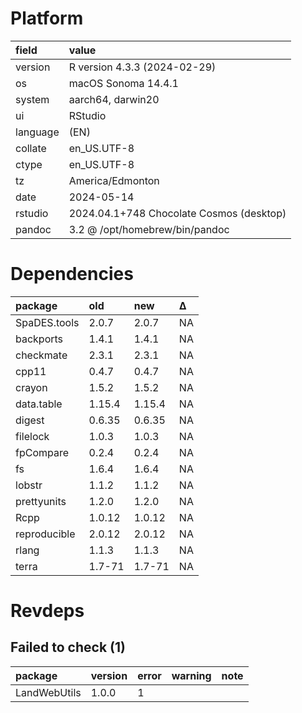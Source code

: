 # Platform

|field    |value                                    |
|:--------|:----------------------------------------|
|version  |R version 4.3.3 (2024-02-29)             |
|os       |macOS Sonoma 14.4.1                      |
|system   |aarch64, darwin20                        |
|ui       |RStudio                                  |
|language |(EN)                                     |
|collate  |en_US.UTF-8                              |
|ctype    |en_US.UTF-8                              |
|tz       |America/Edmonton                         |
|date     |2024-05-14                               |
|rstudio  |2024.04.1+748 Chocolate Cosmos (desktop) |
|pandoc   |3.2 @ /opt/homebrew/bin/pandoc           |

# Dependencies

|package      |old    |new    |Δ  |
|:------------|:------|:------|:--|
|SpaDES.tools |2.0.7  |2.0.7  |NA |
|backports    |1.4.1  |1.4.1  |NA |
|checkmate    |2.3.1  |2.3.1  |NA |
|cpp11        |0.4.7  |0.4.7  |NA |
|crayon       |1.5.2  |1.5.2  |NA |
|data.table   |1.15.4 |1.15.4 |NA |
|digest       |0.6.35 |0.6.35 |NA |
|filelock     |1.0.3  |1.0.3  |NA |
|fpCompare    |0.2.4  |0.2.4  |NA |
|fs           |1.6.4  |1.6.4  |NA |
|lobstr       |1.1.2  |1.1.2  |NA |
|prettyunits  |1.2.0  |1.2.0  |NA |
|Rcpp         |1.0.12 |1.0.12 |NA |
|reproducible |2.0.12 |2.0.12 |NA |
|rlang        |1.1.3  |1.1.3  |NA |
|terra        |1.7-71 |1.7-71 |NA |

# Revdeps

## Failed to check (1)

|package      |version |error |warning |note |
|:------------|:-------|:-----|:-------|:----|
|LandWebUtils |1.0.0   |1     |        |     |

